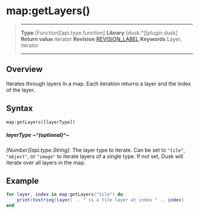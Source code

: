 # map:getLayers()

> --------------------- ------------------------------------------------------------------------------------------
> __Type__              [Function][api.type.function]
> __Library__           [dusk.*][plugin.dusk]
> __Return value__      iterator
> __Revision__          [REVISION_LABEL](REVISION_URL)
> __Keywords__          Layer, iterator
> --------------------- ------------------------------------------------------------------------------------------


## Overview

Iterates through layers in a map. Each iteration returns a layer and the index of the layer.


## Syntax

	map:getLayers([layerType])

##### layerType ~^(optional)^~
_[Number][api.type.String]._ The layer type to iterate. Can be set to `"tile"`, `"object"`, or `"image"` to iterate layers of a single type. If not set, Dusk will iterate over all layers in the map.


## Example

``````lua
for layer, index in map:getLayers("tile") do
	print(tostring(layer) .. " is a tile layer at index " .. index)
end
``````
